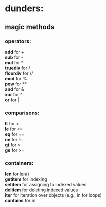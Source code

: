 # dunders:

## magic methods

### operators:   
**__add__** for +   
**__sub__** for -   
**__mul__** for *   
**__truediv__** for /   
**__floordiv__** for //   
**__mod__** for %   
**__pow__** for **   
**__and__** for &   
**__xor__** for ^   
**__or__** for |   

### comparisons:   
**__lt__** for <   
**__le__** for <=   
**__eq__** for ==   
**__ne__** for !=   
**__gt__** for >   
**__ge__** for >=   

### containers:   
**__len__** for len()   
**__getitem__** for indexing   
**__setitem__** for assigning to indexed values   
**__delitem__** for deleting indexed values   
**__iter__** for iteration over objects (e.g., in for loops)   
**__contains__** for in   
